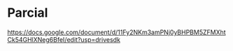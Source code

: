 # Parcial

https://docs.google.com/document/d/11Fy2NKm3amPNj0yBHPBM5ZFMXhtCk54GHlXNeg6BfeI/edit?usp=drivesdk
